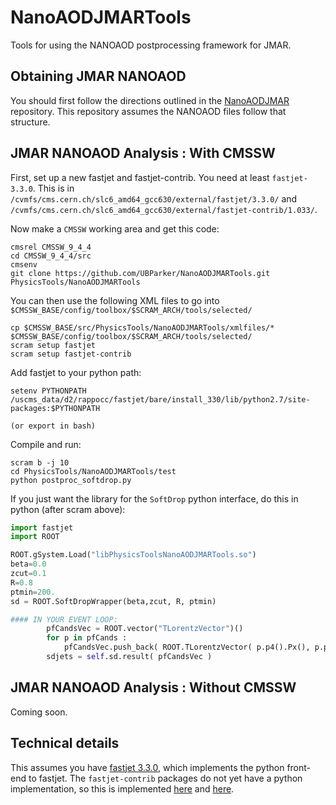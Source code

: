 # NanoAODJMARTools
Tools for using the NANOAOD postprocessing framework for JMAR. 


## Obtaining JMAR NANOAOD

You should first follow the directions outlined in the [NanoAODJMAR](https://github.com/cms-jet/NanoAODJMAR) repository. This repository assumes the NANOAOD files follow that structure. 

## JMAR NANOAOD Analysis : With CMSSW

First, set up a new fastjet and fastjet-contrib. You need at least `fastjet-3.3.0`. This is in 
`/cvmfs/cms.cern.ch/slc6_amd64_gcc630/external/fastjet/3.3.0/` and `/cvmfs/cms.cern.ch/slc6_amd64_gcc630/external/fastjet-contrib/1.033/`. 

Now make a `CMSSW` working area and get this code:
```
cmsrel CMSSW_9_4_4
cd CMSSW_9_4_4/src
cmsenv
git clone https://github.com/UBParker/NanoAODJMARTools.git PhysicsTools/NanoAODJMARTools
```


You can then use the following XML files to go into `$CMSSW_BASE/config/toolbox/$SCRAM_ARCH/tools/selected/`

```
cp $CMSSW_BASE/src/PhysicsTools/NanoAODJMARTools/xmlfiles/* $CMSSW_BASE/config/toolbox/$SCRAM_ARCH/tools/selected/
scram setup fastjet
scram setup fastjet-contrib
```

Add fastjet to your python path:
```
setenv PYTHONPATH /uscms_data/d2/rappocc/fastjet/bare/install_330/lib/python2.7/site-packages:$PYTHONPATH

(or export in bash)
```


Compile and run:
```
scram b -j 10
cd PhysicsTools/NanoAODJMARTools/test
python postproc_softdrop.py
```

If you just want the library for the `SoftDrop` python interface, do this in python (after scram above):

```python 
import fastjet
import ROOT

ROOT.gSystem.Load("libPhysicsToolsNanoAODJMARTools.so")
beta=0.0
zcut=0.1
R=0.8
ptmin=200.
sd = ROOT.SoftDropWrapper(beta,zcut, R, ptmin)

#### IN YOUR EVENT LOOP:
        pfCandsVec = ROOT.vector("TLorentzVector")()
        for p in pfCands :
            pfCandsVec.push_back( ROOT.TLorentzVector( p.p4().Px(), p.p4().Py(), p.p4().Pz(), p.p4().E()) )
        sdjets = self.sd.result( pfCandsVec )
```



## JMAR NANOAOD Analysis : Without CMSSW 

Coming soon. 


## Technical details

This assumes you have [fastjet 3.3.0](http://fastjet.fr/repo/doxygen-3.3.0/), which implements the python front-end to fastjet. The `fastjet-contrib` packages do not yet have a python implementation, so this is implemented [here](https://github.com/cms-jet/NanoAODJMARTools/blob/master/src/Recluster.cc) and [here](https://github.com/cms-jet/NanoAODJMARTools/blob/master/interface/Recluster.h).



